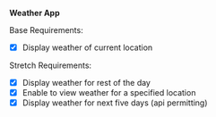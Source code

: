 **Weather App**

Base Requirements:
 - [X] Display weather of current location

Stretch Requirements:
 - [X] Display weather for rest of the day
 - [X] Enable to view weather for a specified location 
 - [X] Display weather for next five days (api permitting)